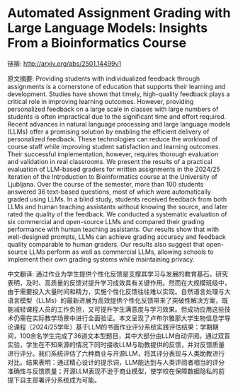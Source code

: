 # Automated Assignment Grading with Large Language Models: Insights From a Bioinformatics Course

链接: http://arxiv.org/abs/2501.14499v1

原文摘要:
Providing students with individualized feedback through assignments is a
cornerstone of education that supports their learning and development. Studies
have shown that timely, high-quality feedback plays a critical role in
improving learning outcomes. However, providing personalized feedback on a
large scale in classes with large numbers of students is often impractical due
to the significant time and effort required. Recent advances in natural
language processing and large language models (LLMs) offer a promising solution
by enabling the efficient delivery of personalized feedback. These technologies
can reduce the workload of course staff while improving student satisfaction
and learning outcomes. Their successful implementation, however, requires
thorough evaluation and validation in real classrooms. We present the results
of a practical evaluation of LLM-based graders for written assignments in the
2024/25 iteration of the Introduction to Bioinformatics course at the
University of Ljubljana. Over the course of the semester, more than 100
students answered 36 text-based questions, most of which were automatically
graded using LLMs. In a blind study, students received feedback from both LLMs
and human teaching assistants without knowing the source, and later rated the
quality of the feedback. We conducted a systematic evaluation of six commercial
and open-source LLMs and compared their grading performance with human teaching
assistants. Our results show that with well-designed prompts, LLMs can achieve
grading accuracy and feedback quality comparable to human graders. Our results
also suggest that open-source LLMs perform as well as commercial LLMs, allowing
schools to implement their own grading systems while maintaining privacy.

中文翻译:
通过作业为学生提供个性化反馈是支撑其学习与发展的教育基石。研究表明，及时、高质量的反馈对提升学习成效具有关键作用。然而在大规模班级中，由于需要投入大量时间和精力，实施个性化反馈往往难以实现。自然语言处理与大语言模型（LLMs）的最新进展为高效提供个性化反馈带来了突破性解决方案，既能减轻课程人员的工作负担，又可提升学生满意度与学习效果。但成功应用这些技术仍需在实际教学场景中进行全面验证。本文呈现了卢布尔雅那大学生物信息学导论课程（2024/25学年）基于LLM的书面作业评分系统实践评估结果：学期期间，100余名学生完成了36道文本型题目，其中大部分由LLM自动评阅。通过双盲实验，学生在不知来源的情况下同时接收LLM与助教提供的反馈，并对反馈质量进行评分。我们系统评估了六种商业与开源LLM，将其评分表现与人类助教进行对比。结果表明：通过精心设计的提示词，LLM能达到与人类评阅者相当的评分准确性与反馈质量；开源LLM表现不逊于商业模型，使学校在保障数据隐私的前提下自主部署评分系统成为可能。
